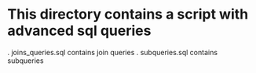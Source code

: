 # This directory contains a script with advanced sql queries

. joins_queries.sql contains join queries
. subqueries.sql contains subqueries
